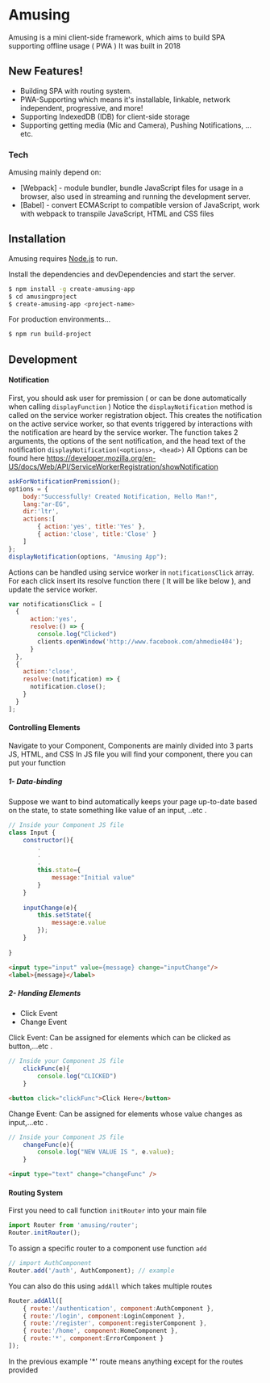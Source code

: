 # Amusing

Amusing is a mini client-side framework, which aims to build SPA supporting offline usage ( PWA )
It was built in 2018

## New Features!

  - Building SPA with routing system.
  - PWA-Supporting which means it's installable, linkable, network independent, progressive, and more!
  - Supporting IndexedDB (IDB) for client-side storage
  - Supporting getting media (Mic and Camera), Pushing Notifications, ... etc.
  
### Tech
Amusing mainly depend on:
* [Webpack] - module bundler, bundle JavaScript files for usage in a browser, also used in streaming and running the development server.
* [Babel] - convert ECMAScript to compatible version of JavaScript, work with webpack to transpile JavaScript, HTML and CSS files

## Installation
Amusing requires [Node.js](https://nodejs.org/) to run.

Install the dependencies and devDependencies and start the server.

```sh
$ npm install -g create-amusing-app
$ cd amusingproject
$ create-amusing-app <project-name>
```

For production environments...

```sh
$ npm run build-project
```

## Development
#### Notification
First, you should ask user for premission ( or can be done automatically when calling `displayFunction` )
Notice the `displayNotification` method is called on the service worker registration object. This creates the notification on the active service worker, so that events triggered by interactions with the notification are heard by the service worker.
The function takes 2 arguments, the options of the sent notification, and the head text of the notification `displayNotification(<options>, <head>)`
All Options can be found here
https://developer.mozilla.org/en-US/docs/Web/API/ServiceWorkerRegistration/showNotification
```js
askForNotificationPremission();
options = {
    body:"Successfully! Created Notification, Hello Man!",
    lang:"ar-EG",
    dir:'ltr',
    actions:[
        { action:'yes', title:'Yes' },
        { action:'close', title:'Close' }
    ]
};
displayNotification(options, "Amusing App");
```
Actions can be handled using service worker in `notificationsClick` array.
For each click insert its resolve function there ( It will be like below ), and update the service worker.
```js
var notificationsClick = [
  {
      action:'yes',
      resolve:() => {
        console.log("Clicked")
        clients.openWindow('http://www.facebook.com/ahmedie404');      
      }
  },
  {
    action:'close',
    resolve:(notification) => {
      notification.close();
    }
  }
];
```
#### Controlling Elements
Navigate to your Component, Components are mainly divided into 3 parts JS, HTML, and CSS
In JS file you will find your component, there you can put your function
##### 1- Data-binding
Suppose we want to bind automatically keeps your page up-to-date based on the state, to state something like value of an input, ..etc .
```js
// Inside your Component JS file
class Input {
    constructor(){
        .
        .
        .
        this.state={
            message:"Initial value"
        }
    }
    
    inputChange(e){
        this.setState({
            message:e.value
        });
    }
    
}


```
```html
<input type="input" value={message} change="inputChange"/>
<label>{message}</label>
```
##### 2- Handing Elements
- Click Event
- Change Event

Click Event: Can be assigned for elements which can be clicked as button,...etc .
```js
// Inside your Component JS file
    clickFunc(e){
        console.log("CLICKED")
    }
```
```html
<button click="clickFunc">Click Here</button>
```
Change Event: Can be assigned for elements whose value changes as input,...etc .
```js
// Inside your Component JS file
    changeFunc(e){
        console.log("NEW VALUE IS ", e.value);
    }
```
```html
<input type="text" change="changeFunc" />
```
#### Routing System
First you need to call function ```initRouter``` into your main file
```js
import Router from 'amusing/router';
Router.initRouter();
```
To assign a specific router to a component use function ```add```
```js
// import AuthComponent
Router.add('/auth', AuthComponent); // example
```
You can also do this using ```addAll``` which takes multiple routes
```js
Router.addAll([
    { route:'/authentication', component:AuthComponent },
    { route:'/login', component:LoginComponent },
    { route:'/register', component:registerComponent },
    { route:'/home', component:HomeComponent },
    { route:'*', component:ErrorComponent }
]);
```
In the previous example '*' route means anything except for the routes provided


